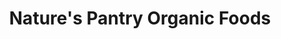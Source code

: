 ---
title: "Nature's Pantry Organic Foods"
url: /parkville/natures-pantry-organic-foods/
shop: greengrocer
---